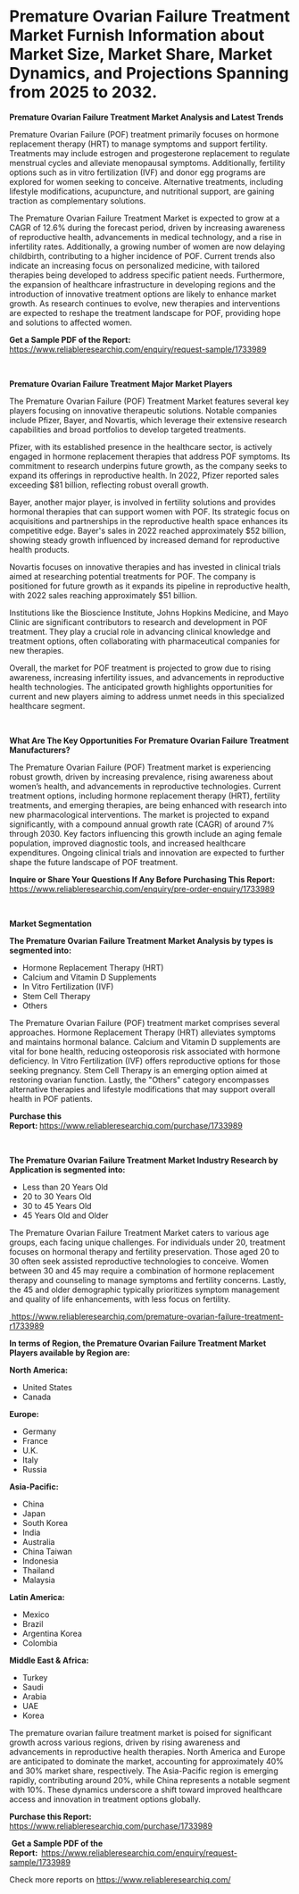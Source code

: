 <p><h1>Premature Ovarian Failure Treatment Market Furnish Information about Market Size, Market Share, Market Dynamics, and Projections Spanning from 2025 to 2032.</h1></p><p><strong>Premature Ovarian Failure Treatment Market Analysis and Latest Trends</strong></p>
<p><p>Premature Ovarian Failure (POF) treatment primarily focuses on hormone replacement therapy (HRT) to manage symptoms and support fertility. Treatments may include estrogen and progesterone replacement to regulate menstrual cycles and alleviate menopausal symptoms. Additionally, fertility options such as in vitro fertilization (IVF) and donor egg programs are explored for women seeking to conceive. Alternative treatments, including lifestyle modifications, acupuncture, and nutritional support, are gaining traction as complementary solutions.</p><p>The Premature Ovarian Failure Treatment Market is expected to grow at a CAGR of 12.6% during the forecast period, driven by increasing awareness of reproductive health, advancements in medical technology, and a rise in infertility rates. Additionally, a growing number of women are now delaying childbirth, contributing to a higher incidence of POF. Current trends also indicate an increasing focus on personalized medicine, with tailored therapies being developed to address specific patient needs. Furthermore, the expansion of healthcare infrastructure in developing regions and the introduction of innovative treatment options are likely to enhance market growth. As research continues to evolve, new therapies and interventions are expected to reshape the treatment landscape for POF, providing hope and solutions to affected women.</p></p>
<p><strong>Get a Sample PDF of the Report:&nbsp;</strong> <a href="https://www.reliableresearchiq.com/enquiry/request-sample/1733989?utm_campaign=2319&utm_medium=2&utm_source=Github&utm_content=ia&utm_term=09032025&utm_id=premature-ovarian-failure-treatment">https://www.reliableresearchiq.com/enquiry/request-sample/1733989</a></p>
<p>&nbsp;</p>
<p><strong>Premature Ovarian Failure Treatment Major Market Players</strong></p>
<p><p>The Premature Ovarian Failure (POF) Treatment Market features several key players focusing on innovative therapeutic solutions. Notable companies include Pfizer, Bayer, and Novartis, which leverage their extensive research capabilities and broad portfolios to develop targeted treatments. </p><p>Pfizer, with its established presence in the healthcare sector, is actively engaged in hormone replacement therapies that address POF symptoms. Its commitment to research underpins future growth, as the company seeks to expand its offerings in reproductive health. In 2022, Pfizer reported sales exceeding $81 billion, reflecting robust overall growth.</p><p>Bayer, another major player, is involved in fertility solutions and provides hormonal therapies that can support women with POF. Its strategic focus on acquisitions and partnerships in the reproductive health space enhances its competitive edge. Bayer's sales in 2022 reached approximately $52 billion, showing steady growth influenced by increased demand for reproductive health products.</p><p>Novartis focuses on innovative therapies and has invested in clinical trials aimed at researching potential treatments for POF. The company is positioned for future growth as it expands its pipeline in reproductive health, with 2022 sales reaching approximately $51 billion.</p><p>Institutions like the Bioscience Institute, Johns Hopkins Medicine, and Mayo Clinic are significant contributors to research and development in POF treatment. They play a crucial role in advancing clinical knowledge and treatment options, often collaborating with pharmaceutical companies for new therapies.</p><p>Overall, the market for POF treatment is projected to grow due to rising awareness, increasing infertility issues, and advancements in reproductive health technologies. The anticipated growth highlights opportunities for current and new players aiming to address unmet needs in this specialized healthcare segment.</p></p>
<p>&nbsp;</p>
<p><strong>What Are The Key Opportunities For Premature Ovarian Failure Treatment Manufacturers?</strong></p>
<p><p>The Premature Ovarian Failure (POF) Treatment market is experiencing robust growth, driven by increasing prevalence, rising awareness about women’s health, and advancements in reproductive technologies. Current treatment options, including hormone replacement therapy (HRT), fertility treatments, and emerging therapies, are being enhanced with research into new pharmacological interventions. The market is projected to expand significantly, with a compound annual growth rate (CAGR) of around 7% through 2030. Key factors influencing this growth include an aging female population, improved diagnostic tools, and increased healthcare expenditures. Ongoing clinical trials and innovation are expected to further shape the future landscape of POF treatment.</p></p>
<p><strong>Inquire or Share Your Questions If Any Before Purchasing This Report:</strong> <a href="https://www.reliableresearchiq.com/enquiry/pre-order-enquiry/1733989?utm_campaign=2319&utm_medium=2&utm_source=Github&utm_content=ia&utm_term=09032025&utm_id=premature-ovarian-failure-treatment">https://www.reliableresearchiq.com/enquiry/pre-order-enquiry/1733989</a></p>
<p>&nbsp;</p>
<p><strong>Market Segmentation</strong></p>
<p><strong>The Premature Ovarian Failure Treatment Market Analysis by types is segmented into:</strong></p>
<p><ul><li>Hormone Replacement Therapy (HRT)</li><li>Calcium and Vitamin D Supplements</li><li>In Vitro Fertilization (IVF)</li><li>Stem Cell Therapy</li><li>Others</li></ul></p>
<p><p>The Premature Ovarian Failure (POF) treatment market comprises several approaches. Hormone Replacement Therapy (HRT) alleviates symptoms and maintains hormonal balance. Calcium and Vitamin D supplements are vital for bone health, reducing osteoporosis risk associated with hormone deficiency. In Vitro Fertilization (IVF) offers reproductive options for those seeking pregnancy. Stem Cell Therapy is an emerging option aimed at restoring ovarian function. Lastly, the "Others" category encompasses alternative therapies and lifestyle modifications that may support overall health in POF patients.</p></p>
<p><strong>Purchase this Report:&nbsp;</strong><a href="https://www.reliableresearchiq.com/purchase/1733989?utm_campaign=2319&utm_medium=2&utm_source=Github&utm_content=ia&utm_term=09032025&utm_id=premature-ovarian-failure-treatment">https://www.reliableresearchiq.com/purchase/1733989</a></p>
<p>&nbsp;</p>
<p><strong>The Premature Ovarian Failure Treatment Market Industry Research by Application is segmented into:</strong></p>
<p><ul><li>Less than 20 Years Old</li><li>20 to 30 Years Old</li><li>30 to 45 Years Old</li><li>45 Years Old and Older</li></ul></p>
<p><p>The Premature Ovarian Failure Treatment Market caters to various age groups, each facing unique challenges. For individuals under 20, treatment focuses on hormonal therapy and fertility preservation. Those aged 20 to 30 often seek assisted reproductive technologies to conceive. Women between 30 and 45 may require a combination of hormone replacement therapy and counseling to manage symptoms and fertility concerns. Lastly, the 45 and older demographic typically prioritizes symptom management and quality of life enhancements, with less focus on fertility.</p></p>
<p><a href="https://www.reliableresearchiq.com/premature-ovarian-failure-treatment-r1733989?utm_campaign=2319&utm_medium=2&utm_source=Github&utm_content=ia&utm_term=09032025&utm_id=premature-ovarian-failure-treatment">&nbsp;https://www.reliableresearchiq.com/premature-ovarian-failure-treatment-r1733989</a></p>
<p><strong>In terms of Region, the Premature Ovarian Failure Treatment Market Players available by Region are:</strong></p>
<p>
    <p> <strong> North America: </strong>
        <ul>
            <li>United States</li>
            <li>Canada</li>
        </ul>
        </p> 
    <p> <strong> Europe: </strong>
        <ul>
            <li>Germany</li>
            <li>France</li>
            <li>U.K.</li>
            <li>Italy</li>
            <li>Russia</li>
        </ul>
        </p> 
    <p> <strong> Asia-Pacific: </strong>
        <ul>
            <li>China</li>
            <li>Japan</li>
            <li>South Korea</li>
            <li>India</li>
            <li>Australia</li>
            <li>China Taiwan</li>
            <li>Indonesia</li>
            <li>Thailand</li>
            <li>Malaysia</li>
        </ul>
        </p> 
    <p> <strong> Latin America: </strong>
        <ul>
            <li>Mexico</li>
            <li>Brazil</li>
            <li>Argentina Korea</li>
            <li>Colombia</li>
        </ul>
        </p> 
    <p> <strong> Middle East & Africa: </strong>
        <ul>
            <li>Turkey</li>
            <li>Saudi</li>
            <li>Arabia</li>
            <li>UAE</li>
            <li>Korea</li>
        </ul>
    </p>
    </p>
<p><p>The premature ovarian failure treatment market is poised for significant growth across various regions, driven by rising awareness and advancements in reproductive health therapies. North America and Europe are anticipated to dominate the market, accounting for approximately 40% and 30% market share, respectively. The Asia-Pacific region is emerging rapidly, contributing around 20%, while China represents a notable segment with 10%. These dynamics underscore a shift toward improved healthcare access and innovation in treatment options globally.</p></p>
<p><strong>Purchase this Report: </strong><a href="https://www.reliableresearchiq.com/purchase/1733989?utm_campaign=2319&utm_medium=2&utm_source=Github&utm_content=ia&utm_term=09032025&utm_id=premature-ovarian-failure-treatment">https://www.reliableresearchiq.com/purchase/1733989</a></p>
<p>&nbsp;<strong>Get a Sample PDF of the Report:&nbsp;&nbsp;</strong><a href="https://www.reliableresearchiq.com/enquiry/request-sample/1733989?utm_campaign=2319&utm_medium=2&utm_source=Github&utm_content=ia&utm_term=09032025&utm_id=premature-ovarian-failure-treatment">https://www.reliableresearchiq.com/enquiry/request-sample/1733989</a></p>
<p><strong></strong></p>
<p>Check more reports on <a href="https://www.reliableresearchiq.com/?utm_campaign=2319&utm_medium=2&utm_source=Github&utm_content=ia&utm_term=09032025&utm_id=premature-ovarian-failure-treatment">https://www.reliableresearchiq.com/</a></p>